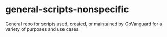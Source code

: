 # general-scripts-nonspecific
General repo for scripts used, created, or maintained by GoVanguard for a variety of purposes and use cases.
